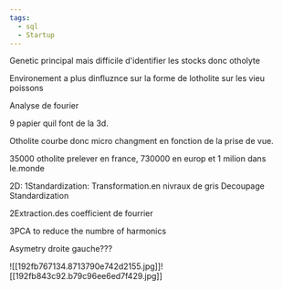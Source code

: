 ```yaml
---
tags:
  - sql
  - Startup
---
```


Genetic principal mais difficile d'identifier les stocks donc otholyte

Environement a plus dinfluznce sur la forme de lotholite  sur les vieu poissons

Analyse de fourier

9 papier quil font de la 3d. 

Otholite courbe donc micro changment en fonction de la prise de vue.

35000 otholite prelever en france,  730000 en europ et 1 milion dans le.monde




2D:
1Standardization: 
Transformation.en nivraux de gris
Decoupage 
Standardization

2Extraction.des coefficient de fourrier

3PCA to reduce the numbre of harmonics




Asymetry droite gauche???





![[192fb767134.8713790e742d2155.jpg]]![[192fb843c92.b79c96ee6ed7f429.jpg]]